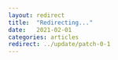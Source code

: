 ```yaml
---
layout: redirect
title:  "Redirecting..."
date:   2021-02-01
categories: articles
redirect: ../update/patch-0-1
---
```

